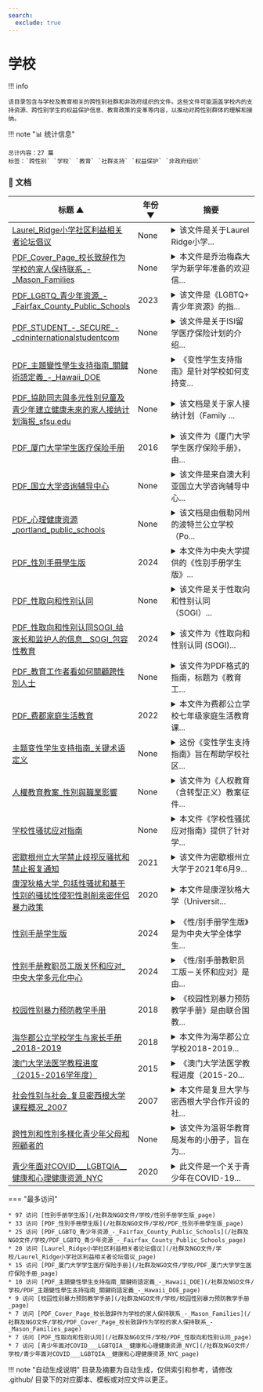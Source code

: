 ```yaml
---
search:
  exclude: true
---
```


# 学校


!!! info

    该目录包含与学校及教育相关的跨性别社群和非政府组织的文件。这些文件可能涵盖学校内的支持资源、跨性别学生的权益保护信息、教育政策的变革等内容，以推动对跨性别群体的理解和接纳。



!!! note "📊 统计信息"

    总计内容：27 篇
    标签：`跨性别` `学校` `教育` `社群支持` `权益保护` `非政府组织`



### 📄 文档

<table>
<thead><tr>
<th style="width: 40%" data-sortable="true" data-sort-direction="asc" data-sort-type="text">标题 ▲</th>
<th style="width: 15%" data-sortable="true" data-sort-direction="desc" data-sort-type="year">年份 ▼</th>
<th style="width: 45%">摘要</th>
</tr></thead>
<tbody>
<tr data-name="Laurel_Ridge小学社区利益相关者论坛倡议" data-year="None" data-date="2024-11-23 04:11:26">
                <td><a href="Laurel_Ridge小学社区利益相关者论坛倡议_page" class="md-button">Laurel_Ridge小学社区利益相关者论坛倡议</a></td>
                <td class="year-cell">None</td>
                <td class="description-cell"><details markdown>
                    <summary>该文件是关于Laurel Ridge小学...</summary>
                    <div class="description">
                        该文件是关于Laurel Ridge小学公平团队筹办的一个社区利益相关者论坛的通知，旨在邀请学生家长、照顾者及社区成员分享他们在学校的多元化和公平经历。论坛特别关注来自不同背景的意见，包括双语人士、特殊教育需求的家庭、LGBTQIA+社群（包括同性恋、双性恋、变性人等），以及黑人、土著、有色人种（BIPOC）家庭。文件提到将进行匿名访谈，以更好地倾听这些声音。论坛的目标是增进社区成员之间的交流与理解，促进更加公平和包容的学校环境。该通知中涵盖了参与方式及联系人信息，以便家庭能够参与到这一重要的对话中。
                        <br>年份：None
                        <br>收录日期：2024-11-23 04:11:26
                    </div>
                </details></td>
            </tr>
<tr data-name="PDF_Cover_Page_校长致辞作为学校的家人保持联系_-_Mason_Families" data-year="None" data-date="2024-11-07 19:14:41">
                <td><a href="PDF_Cover_Page_校长致辞作为学校的家人保持联系_-_Mason_Families_page" class="md-button">PDF_Cover_Page_校长致辞作为学校的家人保持联系_-_Mason_Families</a></td>
                <td class="year-cell">None</td>
                <td class="description-cell"><details markdown>
                    <summary>本文件是乔治梅森大学为新学年准备的欢迎信...</summary>
                    <div class="description">
                        本文件是乔治梅森大学为新学年准备的欢迎信，主要内容为校长Gregory Washington致家长和家庭的致辞以及学校新生和家庭计划（NSFP）的介绍。校长在信中对新学年表示欢迎，并强调了梅森大学在多样性和创新方面的成就，以及家长和家庭在学生成功中的重要作用。他鼓励家庭积极参与学校活动，促进与学生的联系，并提供了多种资源和支持渠道，包括家长和家庭委员会的介绍、家庭支持系列、家庭周末和其他活动的日期和信息。文件还列出了2024年学年重要日期，提供了学生和家庭保持联系的多种方式，以及如何在梅森大学的环境中促进学生的学业与成长。
                        <br>年份：None
                        <br>收录日期：2024-11-07 19:14:41
                    </div>
                </details></td>
            </tr>
<tr data-name="PDF_LGBTQ_青少年资源_-_Fairfax_County_Public_Schools" data-year="2023" data-date="2024-11-07 19:41:25">
                <td><a href="PDF_LGBTQ_青少年资源_-_Fairfax_County_Public_Schools_page" class="md-button">PDF_LGBTQ_青少年资源_-_Fairfax_County_Public_Schools</a></td>
                <td class="year-cell">2023</td>
                <td class="description-cell"><details markdown>
                    <summary>该文件是《LGBTQ+ 青少年资源》的指...</summary>
                    <div class="description">
                        该文件是《LGBTQ+ 青少年资源》的指南，由费郡公立学校家庭资源中心发布。文件中提供了多种资源，帮助LGBTQ+青少年及其家庭找到所需的信息和支持，包括卫生与保健、精神健康和药物滥用、法律服务、互助小组及教育等方面。内容涵盖了全国自杀预防热线、特雷弗计划、青少年骄傲门诊和其他行动团体与服务提供者的信息，致力于帮助年轻的LGBTQ人群应对心理健康问题、法律权益、医疗保健等方面的挑战。文件中还列出了多家机构的联系方式及其服务内容，确保这些资源能为青少年及其家庭提供必要的支持和协助。该文件于2023年更新，显示了信息的时效性和适用性。
                        <br>年份：2023
                        <br>收录日期：2024-11-07 19:41:25
                    </div>
                </details></td>
            </tr>
<tr data-name="PDF_STUDENT_-_SECURE_-_cdninternationalstudentcom" data-year="None" data-date="2024-11-07 18:56:21">
                <td><a href="PDF_STUDENT_-_SECURE_-_cdninternationalstudentcom_page" class="md-button">PDF_STUDENT_-_SECURE_-_cdninternationalstudentcom</a></td>
                <td class="year-cell">None</td>
                <td class="description-cell"><details markdown>
                    <summary>该文件是关于ISI留学医疗保险计划的介绍...</summary>
                    <div class="description">
                        该文件是关于ISI留学医疗保险计划的介绍手册，主要为留学生提供医疗保险相关信息。手册详细列出了如何就医、保险计划的保障内容、计划费用、理赔信息及其保障条款等。内容包括一卡通的优缺点、如何处理与医疗网络内外就医的索赔，以及不同保险计划的费用范围等。例如，手册提到，在美国，组合医疗保险提供不同的保障类型，包括Smart、Budget、Select和Elite四个等级，每个等级的费用和保障限额各不相同。手册中强调了隐私政策，并提供了联系信息以便留学生在需要时寻求帮助。
                        <br>年份：None
                        <br>收录日期：2024-11-07 18:56:21
                    </div>
                </details></td>
            </tr>
<tr data-name="PDF_主題變性學生支持指南_關鍵術語定義_-_Hawaii_DOE" data-year="None" data-date="2024-11-07 19:43:53">
                <td><a href="PDF_主題變性學生支持指南_關鍵術語定義_-_Hawaii_DOE_page" class="md-button">PDF_主題變性學生支持指南_關鍵術語定義_-_Hawaii_DOE</a></td>
                <td class="year-cell">None</td>
                <td class="description-cell"><details markdown>
                    <summary>《变性学生支持指南》是针对学校如何支持变...</summary>
                    <div class="description">
                        《变性学生支持指南》是针对学校如何支持变性学生的具体指导文件，旨在为学校和教育工作者提供对变性学生的基本理解以及最佳实践。这份指南详尽地阐述了与变性学生相关的关键术语，例如‘性别认同’、‘性别表达’和‘性别不确定’等，并强调了变性学生在学校环境中所面临的挑战与需求。文中提到，变性学生的需求高度个性化，因此学校工作人员需关注每名学生的具体情况，尽可能尊重其性别认同和表达。指南中阐述了如何在学校内营造一个安全的学习环境，确保变性学生能够在不受歧视的情况下参与所有学校活动。相应的法律法规也被纳入讨论，确保学生在学校中享有平等待遇。
                        <br>年份：None
                        <br>收录日期：2024-11-07 19:43:53
                    </div>
                </details></td>
            </tr>
<tr data-name="PDF_協助同志與多元性別兒童及青少年建立健康未來的家人接纳计划海报_sfsu.edu" data-year="None" data-date="2024-11-07 19:05:29">
                <td><a href="PDF_協助同志與多元性別兒童及青少年建立健康未來的家人接纳计划海报_sfsu.edu_page" class="md-button">PDF_協助同志與多元性別兒童及青少年建立健康未來的家人接纳计划海报_sfsu.edu</a></td>
                <td class="year-cell">None</td>
                <td class="description-cell"><details markdown>
                    <summary>该文档是关于家人接纳计划（Family ...</summary>
                    <div class="description">
                        该文档是关于家人接纳计划（Family Acceptance Project®, FAP）的海报，旨在教育家庭成员、医疗人员及宗教信仰领袖更好地理解家庭的接纳对于同志儿童及青少年的健康成长的重要性。文中强调，家人的支持能够显著降低同志儿童和青少年自杀和其他健康问题的风险。海报提供了减少排斥性言行的建议，并指导家长如何通过爱与支持来改善孩子的自尊心和未来展望。文档详细介绍了海报的使用潜径，包括学校、诊所、社区活动和家庭等各种场合。该计划自2002年起就致力于支持多元文化家庭，在心理健康、初级医疗、学校服务等多个领域广泛应用。

FAP海报的内容通过研究证实，有助于提升社会对同志群体的理解与尊重，并促进家庭对儿童及青少年的健康影响。语言适用性也多样，涵盖中文、英文、西班牙文等多种语言，目标是服务更广泛的群体。
                        <br>年份：None
                        <br>收录日期：2024-11-07 19:05:29
                    </div>
                </details></td>
            </tr>
<tr data-name="PDF_厦门大学学生医疗保险手册" data-year="2016" data-date="2024-11-07 19:19:03">
                <td><a href="PDF_厦门大学学生医疗保险手册_page" class="md-button">PDF_厦门大学学生医疗保险手册</a></td>
                <td class="year-cell">2016</td>
                <td class="description-cell"><details markdown>
                    <summary>该文件为《厦门大学学生医疗保险手册》，由...</summary>
                    <div class="description">
                        该文件为《厦门大学学生医疗保险手册》，由厦门大学学生工作处于2016年7月编制，旨在为厦门大学的全日制学生提供详细的医疗保险信息。手册中介绍了厦门大学的学生医疗保险制度，包括基本医疗保险、补充医疗保障、补充商业保险的定义、参保范围、就医医院范围、转外就医的办理程序及保险待遇等方面的内容。手册详细解释了大学生医疗保险的基本定义及其重要性，并强调了医疗保险对于保障大学生的医疗卫生权益的重要作用。手册还包括针对新生和老生的参保和缴费流程，以及需要注意的特殊问题和相关开药指南。该文件对了解和使用厦门大学医疗保险制度至关重要，是参保学生的实用手册。
                        <br>年份：2016
                        <br>收录日期：2024-11-07 19:19:03
                    </div>
                </details></td>
            </tr>
<tr data-name="PDF_国立大学咨询辅导中心" data-year="None" data-date="2024-11-07 19:01:44">
                <td><a href="PDF_国立大学咨询辅导中心_page" class="md-button">PDF_国立大学咨询辅导中心</a></td>
                <td class="year-cell">None</td>
                <td class="description-cell"><details markdown>
                    <summary>该文件是来自澳大利亚国立大学咨询辅导中心...</summary>
                    <div class="description">
                        该文件是来自澳大利亚国立大学咨询辅导中心的资源指导，专为男同性恋、女同性恋、双性恋、变性人、跨性别者和其他性别认同与性取向群体提供支持与帮助。文件详尽列出了多项支持服务，包括大学的酷儿部门与学生平权小组，提供社交活动及心理支持等。内容强调人们有权决定自己的性行为，呼吁对跨性别和酷儿群体的尊重与包容，并列举了多个具体的外部支持资源与服务机构，如堪培拉艾滋病行动委员会和性别中心等。最后，文件提供广泛的联系信息，包括电话、邮箱和网站，方便读者寻求帮助。
                        <br>年份：None
                        <br>收录日期：2024-11-07 19:01:44
                    </div>
                </details></td>
            </tr>
<tr data-name="PDF_心理健康资源_portland_public_schools" data-year="None" data-date="2024-11-07 19:54:36">
                <td><a href="PDF_心理健康资源_portland_public_schools_page" class="md-button">PDF_心理健康资源_portland_public_schools</a></td>
                <td class="year-cell">None</td>
                <td class="description-cell"><details markdown>
                    <summary>该文档是由俄勒冈州的波特兰公立学校（Po...</summary>
                    <div class="description">
                        该文档是由俄勒冈州的波特兰公立学校（Portland Public Schools）提供的心理健康资源指南，旨在帮助那些有自杀倾向或者心理健康问题的人及其家属，提供各种求助热线的信息。文中列出了一系列热线和服务，包括针对成年人的Call to Safety、俄勒冈州的DHS热线、危机服务热线以及支持跨性别者的专门热线等。每项服务都清晰地标注了是否提供口译服务，以确保不同语言背景的人都能获得支持。该资源文本强调了心理健康的重要性及可用的支持选项，并鼓励人们在面临心理困扰时，不要犹豫地寻求帮助。
                        <br>年份：None
                        <br>收录日期：2024-11-07 19:54:36
                    </div>
                </details></td>
            </tr>
<tr data-name="PDF_性別手冊學生版" data-year="2024" data-date="2024-11-07 19:38:08">
                <td><a href="PDF_性別手冊學生版_page" class="md-button">PDF_性別手冊學生版</a></td>
                <td class="year-cell">2024</td>
                <td class="description-cell"><details markdown>
                    <summary>本文件为中央大学提供的《性别手册学生版》...</summary>
                    <div class="description">
                        本文件为中央大学提供的《性别手册学生版》，旨在为该校全体学生提供与性别和性取向相关的知识和信息的汇总。手册的内容涵盖了性别和性取向的基本概念，包括性别认同、性别表达、性取向等，旨在提高学生对性别与性取向问题的认识和理解。从‘与性别的相关用语’到‘学生生活’的各项制度，手册详细列出了如何在校内安全、平等地处理性别问题的指南。手册中特别强调了多样性的重要性，向学生传达了多元、流动的性别认同和表达的概念以及‘出柜’这一过程的复杂性，且提供了中央大学多元化中心的咨询服务信息。手册还包含了一些实际的校园政策，包括如何处理姓名和性别信息的更改，以及设施的使用，如洗手间和更衣室的安排。这本手册不仅是一个知识性的工具，也是促进校园内各性别与性取向群体相互理解和尊重的重要资源。
                        <br>年份：2024
                        <br>收录日期：2024-11-07 19:38:08
                    </div>
                </details></td>
            </tr>
<tr data-name="PDF_性取向和性别认同" data-year="None" data-date="2024-11-07 19:15:03">
                <td><a href="PDF_性取向和性别认同_page" class="md-button">PDF_性取向和性别认同</a></td>
                <td class="year-cell">None</td>
                <td class="description-cell"><details markdown>
                    <summary>该文件是关于性取向和性别认同（SOGI）...</summary>
                    <div class="description">
                        该文件是关于性取向和性别认同（SOGI）的包容性教育的综合介绍，详细阐述了这些主题在学校教育中的应用和重要性。文件首先定义了SOGI教育，并强调它并不只是一门独立课程，而是融入了更广泛的性教育中，涵盖了身份和包容性等诸多主题，旨在减少校园内的欺凌和歧视。其内容提供了针对SOGI教育的一些常见误解与相应事实，目标在于教育师生理解多样性，创造一个支持和包容所有学生的安全环境。

文件指出SOGI教育致力于为所有学生提供支持，并强调其重要性，尤其是对于那些面对独特挑战的2SLGBTQ+学生。通过使用丰富的教学资源，SOGI教育帮助教师在各学科中促进尊重和包容的环境，反映出一个多元文化的学校氛围。同时，文本还强调与家庭的沟通，为家长和监护人提供信息，确保他们了解SOGI教育的价值与目标，鼓励他们参与孩子的教育，确保孩子在学习过程中感到安全和受尊重。
                        <br>年份：None
                        <br>收录日期：2024-11-07 19:15:03
                    </div>
                </details></td>
            </tr>
<tr data-name="PDF_性取向和性别认同SOGI_给家长和监护人的信息__SOGI_包容性教育" data-year="2024" data-date="2024-11-07 19:19:56">
                <td><a href="PDF_性取向和性别认同SOGI_给家长和监护人的信息__SOGI_包容性教育_page" class="md-button">PDF_性取向和性别认同SOGI_给家长和监护人的信息__SOGI_包容性教育</a></td>
                <td class="year-cell">2024</td>
                <td class="description-cell"><details markdown>
                    <summary>该文件为《性取向和性别认同 (SOGI)...</summary>
                    <div class="description">
                        该文件为《性取向和性别认同 (SOGI): 给家长和监护人的信息》的资料，旨在为父母和监护人提供关于跨性别及性别多元化的教育支持与信息。它涵盖了SOGI包容性教育的概念与重要性，强调教育工作者致力于创造一个公平、多样性和包容性的学习环境。文中指出，SOGI包容性教育并非单独课程，而是一套工具和资源，旨在减少校园中的欺凌和歧视，并支持所有学生，尤其是2SLGBTQ+社群成员。文件中列举了相关政策链接及对SOGI教育的误解与真相，强调资源的适合性以及家长在教育中所扮演的重要角色。
                        <br>年份：2024
                        <br>收录日期：2024-11-07 19:19:56
                    </div>
                </details></td>
            </tr>
<tr data-name="PDF_教育工作者看如何關顧跨性別人士" data-year="None" data-date="2024-11-07 18:56:00">
                <td><a href="PDF_教育工作者看如何關顧跨性別人士_page" class="md-button">PDF_教育工作者看如何關顧跨性別人士</a></td>
                <td class="year-cell">None</td>
                <td class="description-cell"><details markdown>
                    <summary>该文件为PDF格式的指南，标题为《教育工...</summary>
                    <div class="description">
                        该文件为PDF格式的指南，标题为《教育工作者看如何照顾跨性别人士》，旨在为教育工作者提供有关如何更好地支持跨性别学生的建议和策略。尽管我们无法提取文件内容，但可以推测文件中可能包含的要点包括如何创造安全和包容的学习环境，理解跨性别群体所面临的特定挑战，以及教育工作者在促进性别平等和尊重多样性方面的角色。文件可能会涉及跨性别人士在学校中可能遭受的歧视、情感支持的方法、如何与家长沟通等议题。这种支持不仅对于跨性别学生的成长和学习至关重要，还帮助整个学校社区培养尊重与理解。
                        <br>年份：None
                        <br>收录日期：2024-11-07 18:56:00
                    </div>
                </details></td>
            </tr>
<tr data-name="PDF_费郡家庭生活教育" data-year="2022" data-date="2024-11-07 19:41:44">
                <td><a href="PDF_费郡家庭生活教育_page" class="md-button">PDF_费郡家庭生活教育</a></td>
                <td class="year-cell">2022</td>
                <td class="description-cell"><details markdown>
                    <summary>本文件为费郡公立学校七年级家庭生活教育课...</summary>
                    <div class="description">
                        本文件为费郡公立学校七年级家庭生活教育课程的相关信息，涵盖情感与社交健康、青少年发展及家庭关系等多个主题。文件提及如学生需选择不参加课程的表格，提供了相应的填写说明和课程内容概述。课程内容包括理解中学期间身体、情感和性别认同的发展变化，强调使用尊重和包容的语言以促进无偏见和歧视的环境。部分课程内容涉及互联网安全、个人隐私保护以及积极自我形象的培养。所有课程均为男女分班进行，并要求家长在希望孩子不参与特定课程时进行书面说明。
                        <br>年份：2022
                        <br>收录日期：2024-11-07 19:41:44
                    </div>
                </details></td>
            </tr>
<tr data-name="主题变性学生支持指南_关键术语定义" data-year="None" data-date="2024-11-02 02:42:15">
                <td><a href="主题变性学生支持指南_关键术语定义_page" class="md-button">主题变性学生支持指南_关键术语定义</a></td>
                <td class="year-cell">None</td>
                <td class="description-cell"><details markdown>
                    <summary>这份《变性学生支持指南》旨在帮助学校社区...</summary>
                    <div class="description">
                        这份《变性学生支持指南》旨在帮助学校社区更好地支持变性学生。这本指南提供了针对变性学生的基本定义和关键术语，例如"性别认同"、"性别表达"、"出生指定性别"等，为教育者和学校管理人员提供在处理与变性学生相关问题时的参考。文中强调，变性学生的需求是个性化的，学校需根据实际情况与学生及其家长共同探讨并制定适合的支持方案。

文件中提到，变性学生在校园内应被尊重性别认同，包括使用与其性别认同相符的更衣室和洗手间。学校不得基于出生性别对变性学生进行歧视，具体法律条款也在文中详细列举，说明了变性学生在使用设施、参加体育活动以及其他基于性别的活动中所享有的权利。

特别提到的支持措施包括学校向所有学生（及其家长）发放年度通知，详细告知变性学生相关的权利与请求支持的方式，利用多种方式促进校园内的理解与包容。此指南将有助于教育工作者创建一个更包容、安全的校园环境，让所有学生可以真实表达自我，保证他们的安全与尊重。
                        <br>年份：None
                        <br>收录日期：2024-11-02 02:42:15
                    </div>
                </details></td>
            </tr>
<tr data-name="人權教育教案_性別與職業影響" data-year="None" data-date="2024-11-23 05:27:05">
                <td><a href="人權教育教案_性別與職業影響_page" class="md-button">人權教育教案_性別與職業影響</a></td>
                <td class="year-cell">None</td>
                <td class="description-cell"><details markdown>
                    <summary>该文件为《人权教育（含转型正义）教案征件...</summary>
                    <div class="description">
                        该文件为《人权教育（含转型正义）教案征件竞赛》的投稿，标题为「性」你一回，「别」和我说你不行动。文件详细介绍了一系列为国中三年级学生设计的教案，旨在引导学生理解性别刻板印象及其对职业选择的影响。教案强调通过桌游等互动形式，使学生在轻松的氛围中学习性别议题，培养其性别意识和人权意识。内容涵盖了课程的设计理念、学习情境、教学目标与评量标准。课程涉及多元性别的探讨，试图让学生认识性别与职业选择之间的复杂关系，同时鼓励他们通过实际行动反思与改变自己的环境。文件还讨论了如何通过具体的教学活动帮助学生认识到社会中的性别不平等，并最终设计出自己的倡议行动。
                        <br>年份：None
                        <br>收录日期：2024-11-23 05:27:05
                    </div>
                </details></td>
            </tr>
<tr data-name="学校性骚扰应对指南" data-year="None" data-date="2024-11-23 04:54:29">
                <td><a href="学校性骚扰应对指南_page" class="md-button">学校性骚扰应对指南</a></td>
                <td class="year-cell">None</td>
                <td class="description-cell"><details markdown>
                    <summary>本文件《学校性骚扰应对指南》提供了针对学...</summary>
                    <div class="description">
                        本文件《学校性骚扰应对指南》提供了针对学校内性骚扰和性侵犯的应对措施与法律保护信息，旨在帮助学生了解他们在面对性骚扰或性侵犯时的权利和可采取的措施。文件强调，学生有权在一个没有性骚扰和性侵犯的环境中上学，学校有责任保护学生免受骚扰，包括在校内和校外的环境。

指南中详细说明了如何保存证据，包括在遭遇袭击后应尽量保留相关物证，以及如何处理电子证据等。文件建议在受到性骚扰或侵犯后联系RAINN（国家性侵犯网络）获取专业支持，提供24小时的咨询服务。同时，文件还列出了多个重要的资源和求助热线，包括为青少年和LGBTQ+群体提供危机干预的资源，强调维权人士如何帮助受害者安全回到学校并维护其隐私权。
                        <br>年份：None
                        <br>收录日期：2024-11-23 04:54:29
                    </div>
                </details></td>
            </tr>
<tr data-name="密歇根州立大学禁止歧视反骚扰和禁止报复通知" data-year="2021" data-date="2024-11-02 02:33:41">
                <td><a href="密歇根州立大学禁止歧视反骚扰和禁止报复通知_page" class="md-button">密歇根州立大学禁止歧视反骚扰和禁止报复通知</a></td>
                <td class="year-cell">2021</td>
                <td class="description-cell"><details markdown>
                    <summary>该文件为密歇根州立大学于2021年6月9...</summary>
                    <div class="description">
                        该文件为密歇根州立大学于2021年6月9日发布的通知，详细阐述了大学在各种项目和活动中对歧视、骚扰及报复行为的零容忍政策。文件指出，该校禁止基于多种因素（包括种族、性别认同、性取向等）对任何人进行歧视或骚扰，同时强调对举报者及参与调查的人员不予报复。大学公平办公室负责处理所有相关投诉，并会为受影响者提供必要的支持措施。文件中还列出了相关的法律法规，如美国残疾人法、消费者保护法等，以确保校园环境的公正与安全。文件还提供了具体的举报途径和联系信息，确保大学社区成员能够方便地报告任何违反政策的行为。
                        <br>年份：2021
                        <br>收录日期：2024-11-02 02:33:41
                    </div>
                </details></td>
            </tr>
<tr data-name="康涅狄格大学_包括性骚扰和基于性别的骚扰性侵犯性剥削亲密伴侣暴力政策" data-year="2020" data-date="2024-11-02 02:39:34">
                <td><a href="康涅狄格大学_包括性骚扰和基于性别的骚扰性侵犯性剥削亲密伴侣暴力政策_page" class="md-button">康涅狄格大学_包括性骚扰和基于性别的骚扰性侵犯性剥削亲密伴侣暴力政策</a></td>
                <td class="year-cell">2020</td>
                <td class="description-cell"><details markdown>
                    <summary>本文件是康涅狄格大学（Universit...</summary>
                    <div class="description">
                        本文件是康涅狄格大学（University of Connecticut）关于反歧视、反骚扰和相关反人际暴力的政策。文件详细阐述了校园内针对性骚扰、基于性别的骚扰、性侵犯、性剥削、亲密伴侣暴力、缠扰、报复等行为的禁止政策，以及相关的举报程序和调查流程。文件中的政策旨在创建一个安全且无歧视的学习与工作环境，让所有学生、员工和访问者都能在尊重和平等的氛围中生活和学习。具体包括政策声明，适用对象，隐私与机密的定义，员工的举报责任，禁止行为的定义，以及大学提供的资源与支持措施。政策明确规定了对违反上述禁止行为的人员可能采取的纪律处分，以及大学在处理这些报告时将采取的具体步骤。
                        <br>年份：2020
                        <br>收录日期：2024-11-02 02:39:34
                    </div>
                </details></td>
            </tr>
<tr data-name="性别手册学生版" data-year="2024" data-date="2024-11-02 02:40:53">
                <td><a href="性别手册学生版_page" class="md-button">性别手册学生版</a></td>
                <td class="year-cell">2024</td>
                <td class="description-cell"><details markdown>
                    <summary>《性/别手册学生版》是为中央大学全体学生...</summary>
                    <div class="description">
                        《性/别手册学生版》是为中央大学全体学生准备的一本详尽手册，主要围绕性和性别相关知识进行阐释和教育，旨在提升学生对LGBTQ群体及其社会环境的理解。手册由中央大学多元化中心于2024年发布。内容涵盖与性/别相关的基本用语、学生生活中的性别处理、有关校园设施的使用及多元化中心的服务。手册中强调了性别认同、性别表达等重要概念，并通过举例阐述如何在校园环境中更好地理解和支持性别少数群体。手册提供了出柜的过程和意义，指导学生如何尊重他人的性别认同与性取向，同时也列举了咨询和支持的渠道，以确保每名学生能够在一个舒适和包容的环境中学习和生活。
                        <br>年份：2024
                        <br>收录日期：2024-11-02 02:40:53
                    </div>
                </details></td>
            </tr>
<tr data-name="性别手册教职员工版关怀和应对_中央大学多元化中心" data-year="2024" data-date="2024-11-02 02:40:56">
                <td><a href="性别手册教职员工版关怀和应对_中央大学多元化中心_page" class="md-button">性别手册教职员工版关怀和应对_中央大学多元化中心</a></td>
                <td class="year-cell">2024</td>
                <td class="description-cell"><details markdown>
                    <summary>《性/别手册教职员工版－关怀和应对》是由...</summary>
                    <div class="description">
                        《性/别手册教职员工版－关怀和应对》是由中央大学多元化中心于2024年发布的文件，目的是为学校的教职员工提供关于性别多样性的知识和信息，帮助他们创建一个包容和关爱所有学生的校园环境。手册的内容包含了对学生生活中可能涉及的性别问题的处理指导，诸如如何处理姓名和性别的使用、如何利用校园内的各种设施、以及教育实习和留学的相关指导等。手册中还详细探讨了相关法律政策、社会氛围，以及如何应对校园内的性别歧视和歧视性语言等重要问题。手册引用了一些关键事件作为案例分析，如一桥大学的出柜事件，提醒教职员工避免替他人出柜的行为可能带来的严重后果。本手册不仅是对多样化环境的响应，还强调了教师在促进和谐校园文化中的重要角色。
                        <br>年份：2024
                        <br>收录日期：2024-11-02 02:40:56
                    </div>
                </details></td>
            </tr>
<tr data-name="校园性别暴力预防教学手册" data-year="2018" data-date="2024-11-23 06:40:23">
                <td><a href="校园性别暴力预防教学手册_page" class="md-button">校园性别暴力预防教学手册</a></td>
                <td class="year-cell">2018</td>
                <td class="description-cell"><details markdown>
                    <summary>《校园性别暴力预防教学手册》是由联合国教...</summary>
                    <div class="description">
                        《校园性别暴力预防教学手册》是由联合国教育、科学及文化组织（UNESCO）发布的一份教育资源，旨在为教师和学校领导提供针对中学生（适合11-14岁）关于预防校园性别暴力的指导。手册的内容涵盖了性别暴力的定义、背景、影响及其与生理性别和社会性别的关系。通过细致的术语表，手册为教师提供了有关性别认同、性别表现、性别暴力及其应对策略的深入理解。手册强调，教师在创建文明关系和预防校园暴力方面的重要角色，且提供了多个可行的课堂活动，帮助学生理解性别平等的重要性，并培养相应的沟通和处理暴力的技能。该手册还特别指出，跨性别、同性恋等群体在校园中可能面临的特殊挑战，鼓励教师通过教育来增进学生对性别多样性的理解和尊重。
                        <br>年份：2018
                        <br>收录日期：2024-11-23 06:40:23
                    </div>
                </details></td>
            </tr>
<tr data-name="海华郡公立学校学生与家长手册_2018-2019" data-year="2018" data-date="2024-11-23 05:56:53">
                <td><a href="海华郡公立学校学生与家长手册_2018-2019_page" class="md-button">海华郡公立学校学生与家长手册_2018-2019</a></td>
                <td class="year-cell">2018</td>
                <td class="description-cell"><details markdown>
                    <summary>本文件为海华郡公立学校2018-2019...</summary>
                    <div class="description">
                        本文件为海华郡公立学校2018-2019学年学生与家长手册。手册中详细列出了学校的各项服务、使用设备的政策、学生的行为规范、帮助家长理解学术要求和参与学生教育的方式。手册包括重要的联系信息，如学校的总机号码、各部门的电话以及青少年危机热线等。这本手册还强调学校致力于创造一个安全、包容、多元的学习环境，并鼓励各类背景的家庭参与到学校生活中。具体内容涵盖了学校安全条例、特教服务、餐饮服务、家庭作业指导、校规、投诉程序等，整体体现了对学生尤其是边缘群体如跨性别者等的支持与照顾。
                        <br>年份：2018
                        <br>收录日期：2024-11-23 05:56:53
                    </div>
                </details></td>
            </tr>
<tr data-name="澳门大学法医学教程进度（2015-2016学年度）" data-year="2015" data-date="2025-01-18">
                <td><a href="澳门大学法医学教程进度（2015-2016学年度）_page" class="md-button">澳门大学法医学教程进度（2015-2016学年度）</a></td>
                <td class="year-cell">2015</td>
                <td class="description-cell"><details markdown>
                    <summary>《澳门大学法医学教程进度（2015-20...</summary>
                    <div class="description">
                        《澳门大学法医学教程进度（2015-2016学年度）》是一份详细的法医学课程安排文档，列出了澳门大学法学院法医学课程的讲座和授课内容、讲师及时间安排。该文档涵盖了2015年及2016年两个学期的日间和晚间课程，课程内容涵盖法医学的基础知识和各个分支，详细列出了每节课的日期、讲师及授课主题。课程的第一节涉及法医学的简介，接下来的课程逐步深入，包括法医死亡学、法医创伤学、法医窒息学等，内容十分系统，涵盖法医学的各个方面。文中还提到了一些重要的法典和政策，如D.L. 100/99/M等，这些条款在课程中起到指导和参考的作用。文档中有针对法医过程中的各种现象进行详细解释，例如尸体解剖、死亡的概念和类型、损伤机制、法医交通医学等，涉及到的内容十分广泛，旨在为学生提供全面的法医学知识。课程安排中提及的讲师如柯庆华、黄伟杰等都是专业的法医学专家，他们带领学生进入法医学研究的各个层面，探讨如何将理论知识应用于实际的法医检验中。该课程不仅为法医学专业的学生提供了系统的学习平台，也为希望了解法医学的其他相关领域的人员提供了宝贵的参考资料。
                        <br>年份：2015
                        <br>收录日期：2025-01-18
                    </div>
                </details></td>
            </tr>
<tr data-name="社会性别与社会_复旦密西根大学课程概况_2007" data-year="2007" data-date="2024-11-23 04:47:54">
                <td><a href="社会性别与社会_复旦密西根大学课程概况_2007_page" class="md-button">社会性别与社会_复旦密西根大学课程概况_2007</a></td>
                <td class="year-cell">2007</td>
                <td class="description-cell"><details markdown>
                    <summary>本文件是复旦大学与密西根大学合作开设的社...</summary>
                    <div class="description">
                        本文件是复旦大学与密西根大学合作开设的社会性别学博士课程的课程概况，授课时间为2007年8月11日至8月21日。该课程由美国女权主义社会学家朱迪斯·斯泰西教授主讲，主要内容涵盖了西方社会学界女权主义学术的发展以及相关的学术探讨。课程还邀请了若干中国学者就其研究和行动开设专题讲座，旨在帮助学员理解和思考西方女权主义与中国女权主义的关系。课程设置多样，学生需完成三篇基于选定主题的短评，讨论女权主义研究面临的挑战及其对中国社会性别研究的启示。
                        <br>年份：2007
                        <br>收录日期：2024-11-23 04:47:54
                    </div>
                </details></td>
            </tr>
<tr data-name="跨性別和性別多樣化青少年父母和照顧者的" data-year="None" data-date="2024-11-02 02:38:35">
                <td><a href="跨性別和性別多樣化青少年父母和照顧者的_page" class="md-button">跨性別和性別多樣化青少年父母和照顧者的</a></td>
                <td class="year-cell">None</td>
                <td class="description-cell"><details markdown>
                    <summary>该文件为温哥华教育局发布的小册子，旨在为...</summary>
                    <div class="description">
                        该文件为温哥华教育局发布的小册子，旨在为跨性别和性别多样化青少年的父母和照顾者提供疑问解答和相关支持信息。内容包括对跨性别和性别多样化青少年的介绍，强调每个年轻人都应该有良好的自我感觉，获得支持和安全感。文件中指出，父母和照顾者的支持对孩子的心理健康至关重要，提供了如何与孩子沟通性别认同、如何理解和尊重孩子的性别表达的具体建议。文本还涵盖了对性别多样化的定义、父母如何应对偏见和歧视、以及可用的医疗资源与法律保护等重要信息。解决了许多家长可能会面临的常见问题，例如孩子如何确定自己的性别认同，何时应寻求专业人员的帮助，如何在家庭内部建立正面的讨论氛围等。同时，本小册子还提供了丰富的资源链接，帮助父母和照顾者找到相关的支持和教育信息。
                        <br>年份：None
                        <br>收录日期：2024-11-02 02:38:35
                    </div>
                </details></td>
            </tr>
<tr data-name="青少年面对COVID___LGBTQIA__健康和心理健康资源_NYC" data-year="2020" data-date="2024-11-02 02:43:26">
                <td><a href="青少年面对COVID___LGBTQIA__健康和心理健康资源_NYC_page" class="md-button">青少年面对COVID___LGBTQIA__健康和心理健康资源_NYC</a></td>
                <td class="year-cell">2020</td>
                <td class="description-cell"><details markdown>
                    <summary>此文件是一个关于青少年在COVID-19...</summary>
                    <div class="description">
                        此文件是一个关于青少年在COVID-19大流行期间所面临健康和心理健康挑战的综合资源指南，特别关注LGBTQIA群体。文件详细描述了青少年可能在隔离期间遇到的一系列问题，如情绪低落、家庭关系紧张，以及对健康信息的疑虑。它提供了纽约市各种可用的支持和服务资源，包括心理健康服务、远程医疗、家庭暴力支持、物质滥用预防和治疗等。

文件中明确指出，虽然大流行给青少年带来了许多困扰，但纽约市的多个机构和组织仍然为青少年提供了多种帮助。比如，Mount Sinai青少年健康中心为10-22岁的青少年提供全面的医疗和心理健康服务。各种热线和在线支持资源，像NYC Well和Trevor Project等也为青少年提供情感支持和危机干预。

文件特别强调了确保心理健康的重要性，并鼓励青少年在面临困难时寻求帮助。针对心理健康、教育支持、家庭暴力、自杀预防等主题，文件一一描述了可用的具体资源，强调在疫情期间保护自身安全和心理健康的必要性。
                        <br>年份：2020
                        <br>收录日期：2024-11-02 02:43:26
                    </div>
                </details></td>
            </tr>
</tbody>
</table>


<script>
const sortFunctions = {
    year: (a, b, direction) => {
        a = a === '未知' ? '0000' : a;
        b = b === '未知' ? '0000' : b;
        return direction === 'desc' ? b.localeCompare(a) : a.localeCompare(b);
    },
    count: (a, b, direction) => {
        const aNum = parseInt(a.match(/\d+/)?.[0] || '0');
        const bNum = parseInt(b.match(/\d+/)?.[0] || '0');
        return direction === 'desc' ? bNum - aNum : aNum - bNum;
    },
    text: (a, b, direction) => {
        return direction === 'desc' 
            ? b.localeCompare(a, 'zh-CN') 
            : a.localeCompare(b, 'zh-CN');
    }
};

document.addEventListener('DOMContentLoaded', function() {
    document.querySelectorAll('th[data-sortable="true"]').forEach(th => {
        th.style.cursor = 'pointer';
        th.addEventListener('click', () => sortTable(th));
        
        if (th.getAttribute('data-sort-direction')) {
            sortTable(th, true);
        }
    });
});

function sortTable(th, isInitial = false) {
    const table = th.closest('table');
    const tbody = table.querySelector('tbody');
    const colIndex = Array.from(th.parentNode.children).indexOf(th);
    
    // Store original rows with their sort values
    const rowsWithValues = Array.from(tbody.querySelectorAll('tr')).map(row => ({
        element: row,
        value: row.children[colIndex].textContent.trim(),
        html: row.innerHTML
    }));
    
    // Toggle or set initial sort direction
    const currentDirection = th.getAttribute('data-sort-direction');
    const direction = isInitial ? currentDirection : (currentDirection === 'desc' ? 'asc' : 'desc');
    
    // Update sort indicators
    th.closest('tr').querySelectorAll('th').forEach(header => {
        if (header !== th) {
            header.textContent = header.textContent.replace(/ [▼▲]$/, '');
            header.removeAttribute('data-sort-direction');
        }
    });
    
    th.textContent = th.textContent.replace(/ [▼▲]$/, '') + (direction === 'desc' ? ' ▼' : ' ▲');
    th.setAttribute('data-sort-direction', direction);
    
    // Get sort function based on column type
    const sortType = th.getAttribute('data-sort-type') || 'text';
    const sortFn = sortFunctions[sortType] || sortFunctions.text;
    
    // Sort rows
    rowsWithValues.sort((a, b) => sortFn(a.value, b.value, direction));
    
    // Clear and rebuild tbody
    tbody.innerHTML = '';
    rowsWithValues.forEach(row => {
        const tr = document.createElement('tr');
        tr.innerHTML = row.html;
        tbody.appendChild(tr);
    });
}

</script>
 

<div class="grid" markdown>

=== "最多访问"

    * 97 访问 [性别手册学生版](/社群及NGO文件/学校/性别手册学生版_page)
    * 33 访问 [PDF_性別手冊學生版](/社群及NGO文件/学校/PDF_性別手冊學生版_page)
    * 25 访问 [PDF_LGBTQ_青少年资源_-_Fairfax_County_Public_Schools](/社群及NGO文件/学校/PDF_LGBTQ_青少年资源_-_Fairfax_County_Public_Schools_page)
    * 20 访问 [Laurel_Ridge小学社区利益相关者论坛倡议](/社群及NGO文件/学校/Laurel_Ridge小学社区利益相关者论坛倡议_page)
    * 15 访问 [PDF_厦门大学学生医疗保险手册](/社群及NGO文件/学校/PDF_厦门大学学生医疗保险手册_page)
    * 10 访问 [PDF_主題變性學生支持指南_關鍵術語定義_-_Hawaii_DOE](/社群及NGO文件/学校/PDF_主題變性學生支持指南_關鍵術語定義_-_Hawaii_DOE_page)
    * 9 访问 [校园性别暴力预防教学手册](/社群及NGO文件/学校/校园性别暴力预防教学手册_page)
    * 7 访问 [PDF_Cover_Page_校长致辞作为学校的家人保持联系_-_Mason_Families](/社群及NGO文件/学校/PDF_Cover_Page_校长致辞作为学校的家人保持联系_-_Mason_Families_page)
    * 7 访问 [PDF_性取向和性别认同](/社群及NGO文件/学校/PDF_性取向和性别认同_page)
    * 7 访问 [青少年面对COVID___LGBTQIA__健康和心理健康资源_NYC](/社群及NGO文件/学校/青少年面对COVID___LGBTQIA__健康和心理健康资源_NYC_page)



</div>


!!! note "自动生成说明"
    目录及摘要为自动生成，仅供索引和参考，请修改 .github/ 目录下的对应脚本、模板或对应文件以更正。
